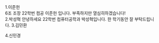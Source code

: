 1.이준헌  
6조 조장 22학번 컴공 이준헌 입니다. 부족하지만 열심히하겠습니다!  
2.박성혁
안녕하세요 22학번 컴퓨터공학과 박성혁입니다. 한 학기동안 잘 부탁드립니다.
3.김민환

4.신민경
